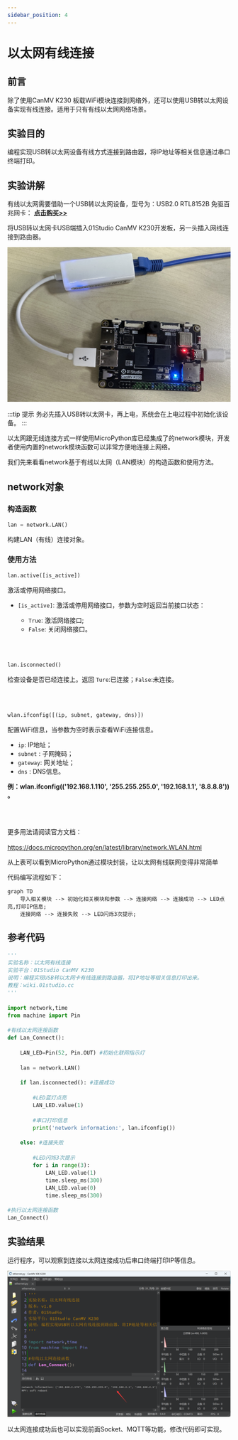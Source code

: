 ```yaml
---
sidebar_position: 4
---
```


# 以太网有线连接

## 前言

除了使用CanMV K230 板载WiFi模块连接到网络外，还可以使用USB转以太网设备实现有线连接。适用于只有有线以太网网络场景。

## 实验目的

编程实现USB转以太网设备有线方式连接到路由器，将IP地址等相关信息通过串口终端打印。

## 实验讲解

有线以太网需要借助一个USB转以太网设备，型号为：USB2.0 RTL8152B 免驱百兆网卡： [**点击购买>>**](https://01studio.taobao.com)

将USB转以太网卡USB端插入01Studio CanMV K230开发板，另一头插入网线连接到路由器。

![ethernet](./img/ethernet/ethernet1.png)

:::tip 提示
务必先插入USB转以太网卡，再上电，系统会在上电过程中初始化该设备。
:::

以太网跟无线连接方式一样使用MicroPython库已经集成了的network模块，开发者使用内置的network模块函数可以非常方便地连接上网络。

我们先来看看network基于有线以太网（LAN模块）的构造函数和使用方法。

## network对象

### 构造函数
```python
lan = network.LAN()
```
构建LAN（有线）连接对象。 

### 使用方法
```python
lan.active([is_active])
```
激活或停用网络接口。
- `[is_active]`: 激活或停用网络接口，参数为空时返回当前接口状态：

    - `True`: 激活网络接口;
    - `False`: 关闭网络接口。

<br></br>

```python
lan.isconnected()
```
检查设备是否已经连接上。返回 `Ture`:已连接；`False`:未连接。

<br></br>

```python
wlan.ifconfig([(ip, subnet, gateway, dns)])
```
配置WiFi信息，当参数为空时表示查看WiFi连接信息。
- `ip`: IP地址；
- `subnet` : 子网掩码；
- `gateway`: 网关地址；
- `dns` : DNS信息。

**例：wlan.ifconfig(('192.168.1.110', '255.255.255.0', '192.168.1.1', '8.8.8.8')) 。**

<br></br>

更多用法请阅读官方文档：<br></br>
https://docs.micropython.org/en/latest/library/network.WLAN.html

从上表可以看到MicroPython通过模块封装，让以太网有线联网变得非常简单

代码编写流程如下：

```mermaid
graph TD
    导入相关模块 --> 初始化相关模块和参数 --> 连接网络 --> 连接成功 --> LED点亮,打印IP信息;
    连接网络 --> 连接失败 --> LED闪烁3次提示;
```

## 参考代码

```python
'''
实验名称：以太网有线连接
实验平台：01Studio CanMV K230
说明：编程实现USB转以太网卡有线连接到路由器，将IP地址等相关信息打印出来。
教程：wiki.01studio.cc
'''

import network,time
from machine import Pin

#有线以太网连接函数
def Lan_Connect():

    LAN_LED=Pin(52, Pin.OUT) #初始化联网指示灯

    lan = network.LAN()

    if lan.isconnected(): #连接成功

        #LED蓝灯点亮
        LAN_LED.value(1)

        #串口打印信息
        print('network information:', lan.ifconfig())

    else: #连接失败

        #LED闪烁3次提示
        for i in range(3):
            LAN_LED.value(1)
            time.sleep_ms(300)
            LAN_LED.value(0)
            time.sleep_ms(300)

#执行以太网连接函数
Lan_Connect()

```

## 实验结果

运行程序，可以观察到连接以太网连接成功后串口终端打印IP等信息。

![ethernet](./img/ethernet/ethernet2.png)

以太网连接成功后也可以实现前面Socket、MQTT等功能，修改代码即可实现。
